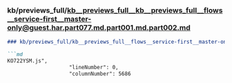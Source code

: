### kb/previews_full/kb__previews_full__kb__previews_full__flows__service-first__master-only@guest.har.part077.md.part001.md.part002.md

```md
### kb/previews_full/kb__previews_full__flows__service-first__master-only@guest.har.part077.md.part001.md (part 002)

```md
KO722YSM.js",
                    "lineNumber": 0,
                    "columnNumber": 5686
  
```

```

```
